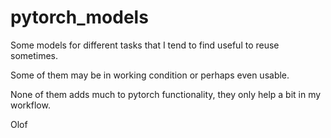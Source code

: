 # pytorch_models
Some models for different tasks that I tend to find useful to reuse sometimes.

Some of them may be in working condition or perhaps even usable.

None of them adds much to pytorch functionality, they only help a bit in my workflow.

Olof

